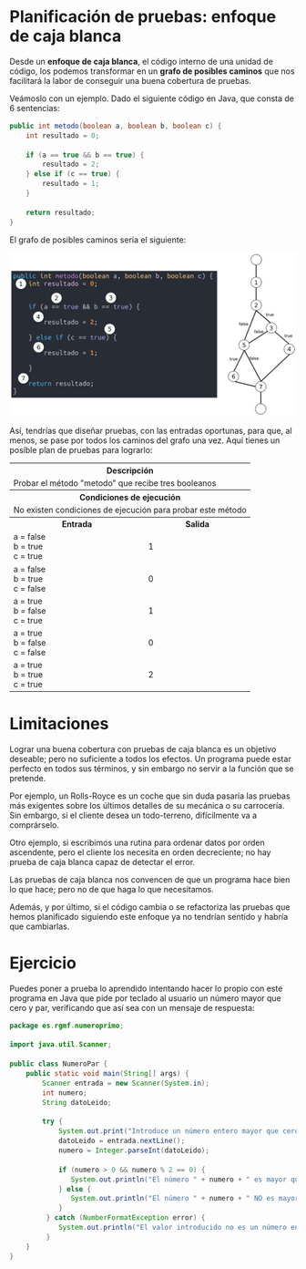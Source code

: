 # Planificación de pruebas: enfoque de caja blanca
Desde un **enfoque de caja blanca**, el código interno de una unidad de código, los podemos transformar en un **grafo de posibles caminos** que nos facilitará la labor de conseguir una buena cobertura de pruebas.

Veámoslo con un ejemplo. Dado el siguiente código en Java, que consta de 6 sentencias:

```java
public int metodo(boolean a, boolean b, boolean c) {
    int resultado = 0;

    if (a == true && b == true) {
        resultado = 2;
    } else if (c == true) {
        resultado = 1;
    }

    return resultado;
}
```

El grafo de posibles caminos sería el siguiente:

![Imagen del grafo de posibles caminos](./img/caja_blanca_grafo.png)

Así, tendrías que diseñar pruebas, con las entradas oportunas, para que, al menos, se pase por todos los caminos del grafo una vez. Aquí tienes un posible plan de pruebas para lograrlo:

<table>
	<tr>
		<th colspan="2">Descripción</th>
	</tr>
	<tr>
		<td colspan="2">
			Probar el método "metodo" que recibe tres booleanos
		</td>
	</tr>
	<tr>
		<th colspan="2">Condiciones de ejecución</th>
	</tr>
	<tr>
		<td colspan="2">
			No existen condiciones de ejecución para probar este método
		</td>
	</tr>
	<tr>
		<th>Entrada</th>
		<th>Salida</th>
	</tr>
	<tr>
		<td>
			a = false<br>
			b = true<br>
			c = true
		</td>
		<td>
			 1
		</td>
	</tr>
	<tr>
		<td>
			a = false<br>
			b = true<br>
			c = false
		</td>
		<td>
			 0
		</td>
	</tr>
	<tr>
		<td>
			a = true<br>
			b = false<br>
			c = true
		</td>
		<td>
			 1
		</td>
	</tr>
	<tr>
		<td>
			a = true<br>
			b = false<br>
			c = false
		</td>
		<td>
			 0
		</td>
	</tr>
	<tr>
		<td>
			a = true<br>
			b = true<br>
			c = true 
		</td>
		<td>
			2
		</td>
	</tr>
</table>

# Limitaciones
Lograr una buena cobertura con pruebas de caja blanca es un objetivo deseable; pero no suficiente a todos los efectos. Un programa puede estar perfecto en todos sus términos, y sin embargo no servir a la función que se pretende.

Por ejemplo, un Rolls-Royce es un coche que sin duda pasaría las pruebas más exigentes sobre los últimos detalles de su mecánica o su carrocería. Sin embargo, si el cliente desea un todo-terreno, difícilmente va a comprárselo.

Otro ejemplo, si escribimos una rutina para ordenar datos por orden ascendente, pero el cliente los necesita en orden decreciente; no hay prueba de caja blanca capaz de detectar el error.

Las pruebas de caja blanca nos convencen de que un programa hace bien lo que hace; pero no de que haga lo que necesitamos.

Además, y por último, si el código cambia o se refactoriza las pruebas que hemos planificado siguiendo este enfoque ya no tendrían sentido y habría que cambiarlas.

# Ejercicio
Puedes poner a prueba lo aprendido intentando hacer lo propio con este programa en Java que pide por teclado al usuario un número mayor que cero y par, verificando que así sea con un mensaje de respuesta:

```java
package es.rgmf.numeroprimo;

import java.util.Scanner;

public class NumeroPar {
    public static void main(String[] args) {
        Scanner entrada = new Scanner(System.in);
        int numero;
        String datoLeido;

        try {
            System.out.print("Introduce un número entero mayor que cero y par: ");
            datoLeido = entrada.nextLine();
            numero = Integer.parseInt(datoLeido);

            if (numero > 0 && numero % 2 == 0) {
               System.out.println("El número " + numero + " es mayor que cero y par");
            } else {
               System.out.println("El número " + numero + " NO es mayor que cero y par");
            }
         } catch (NumberFormatException error) {
            System.out.println("El valor introducido no es un número entero");
         }
    }
}
```
